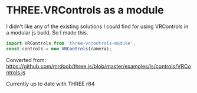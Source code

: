 # THREE.VRControls as a module

I didn't like any of the existing solutions I could find for using VRControls in a modular js build. So I made this.

```javascript
import VRControls from 'three-vrcontrols-module';
const controls = new VRControls(camera);
```

Converted from: https://github.com/mrdoob/three.js/blob/master/examples/js/controls/VRControls.js

Currently up to date with THREE r84
